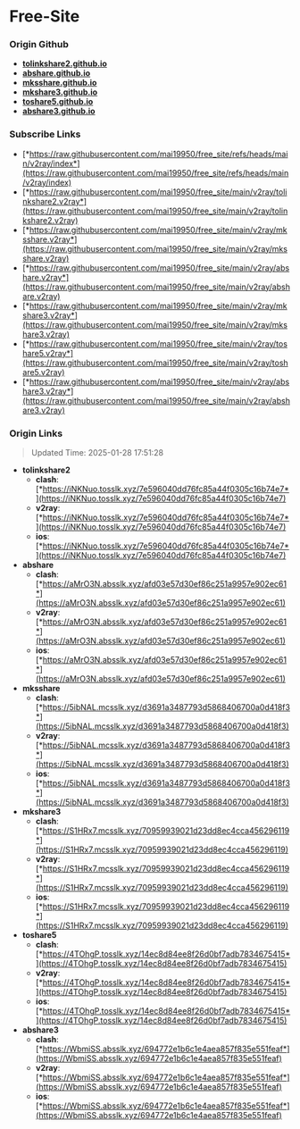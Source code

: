 # Free-Site

### Origin Github

- [**tolinkshare2.github.io**](https://github.com/tolinkshare2/tolinkshare2.github.io)
- [**abshare.github.io**](https://github.com/abshare/abshare.github.io)
- [**mksshare.github.io**](https://github.com/mksshare/mksshare.github.io)
- [**mkshare3.github.io**](https://github.com/mkshare3/mkshare3.github.io)
- [**toshare5.github.io**](https://github.com/toshare5/toshare5.github.io)
- [**abshare3.github.io**](https://github.com/abshare3/abshare3.github.io)

### Subscribe Links

- [*https://raw.githubusercontent.com/mai19950/free_site/refs/heads/main/v2ray/index*](https://raw.githubusercontent.com/mai19950/free_site/refs/heads/main/v2ray/index)
- [*https://raw.githubusercontent.com/mai19950/free_site/main/v2ray/tolinkshare2.v2ray*](https://raw.githubusercontent.com/mai19950/free_site/main/v2ray/tolinkshare2.v2ray)
- [*https://raw.githubusercontent.com/mai19950/free_site/main/v2ray/mksshare.v2ray*](https://raw.githubusercontent.com/mai19950/free_site/main/v2ray/mksshare.v2ray)
- [*https://raw.githubusercontent.com/mai19950/free_site/main/v2ray/abshare.v2ray*](https://raw.githubusercontent.com/mai19950/free_site/main/v2ray/abshare.v2ray)
- [*https://raw.githubusercontent.com/mai19950/free_site/main/v2ray/mkshare3.v2ray*](https://raw.githubusercontent.com/mai19950/free_site/main/v2ray/mkshare3.v2ray)
- [*https://raw.githubusercontent.com/mai19950/free_site/main/v2ray/toshare5.v2ray*](https://raw.githubusercontent.com/mai19950/free_site/main/v2ray/toshare5.v2ray)
- [*https://raw.githubusercontent.com/mai19950/free_site/main/v2ray/abshare3.v2ray*](https://raw.githubusercontent.com/mai19950/free_site/main/v2ray/abshare3.v2ray)

### Origin Links

> Updated Time: 2025-01-28 17:51:28

- **tolinkshare2**
  - **clash**: [*https://iNKNuo.tosslk.xyz/7e596040dd76fc85a44f0305c16b74e7*](https://iNKNuo.tosslk.xyz/7e596040dd76fc85a44f0305c16b74e7)
  - **v2ray**: [*https://iNKNuo.tosslk.xyz/7e596040dd76fc85a44f0305c16b74e7*](https://iNKNuo.tosslk.xyz/7e596040dd76fc85a44f0305c16b74e7)
  - **ios**: [*https://iNKNuo.tosslk.xyz/7e596040dd76fc85a44f0305c16b74e7*](https://iNKNuo.tosslk.xyz/7e596040dd76fc85a44f0305c16b74e7)
- **abshare**
  - **clash**: [*https://aMrO3N.absslk.xyz/afd03e57d30ef86c251a9957e902ec61*](https://aMrO3N.absslk.xyz/afd03e57d30ef86c251a9957e902ec61)
  - **v2ray**: [*https://aMrO3N.absslk.xyz/afd03e57d30ef86c251a9957e902ec61*](https://aMrO3N.absslk.xyz/afd03e57d30ef86c251a9957e902ec61)
  - **ios**: [*https://aMrO3N.absslk.xyz/afd03e57d30ef86c251a9957e902ec61*](https://aMrO3N.absslk.xyz/afd03e57d30ef86c251a9957e902ec61)
- **mksshare**
  - **clash**: [*https://5ibNAL.mcsslk.xyz/d3691a3487793d5868406700a0d418f3*](https://5ibNAL.mcsslk.xyz/d3691a3487793d5868406700a0d418f3)
  - **v2ray**: [*https://5ibNAL.mcsslk.xyz/d3691a3487793d5868406700a0d418f3*](https://5ibNAL.mcsslk.xyz/d3691a3487793d5868406700a0d418f3)
  - **ios**: [*https://5ibNAL.mcsslk.xyz/d3691a3487793d5868406700a0d418f3*](https://5ibNAL.mcsslk.xyz/d3691a3487793d5868406700a0d418f3)
- **mkshare3**
  - **clash**: [*https://S1HRx7.mcsslk.xyz/70959939021d23dd8ec4cca456296119*](https://S1HRx7.mcsslk.xyz/70959939021d23dd8ec4cca456296119)
  - **v2ray**: [*https://S1HRx7.mcsslk.xyz/70959939021d23dd8ec4cca456296119*](https://S1HRx7.mcsslk.xyz/70959939021d23dd8ec4cca456296119)
  - **ios**: [*https://S1HRx7.mcsslk.xyz/70959939021d23dd8ec4cca456296119*](https://S1HRx7.mcsslk.xyz/70959939021d23dd8ec4cca456296119)
- **toshare5**
  - **clash**: [*https://4TOhgP.tosslk.xyz/14ec8d84ee8f26d0bf7adb7834675415*](https://4TOhgP.tosslk.xyz/14ec8d84ee8f26d0bf7adb7834675415)
  - **v2ray**: [*https://4TOhgP.tosslk.xyz/14ec8d84ee8f26d0bf7adb7834675415*](https://4TOhgP.tosslk.xyz/14ec8d84ee8f26d0bf7adb7834675415)
  - **ios**: [*https://4TOhgP.tosslk.xyz/14ec8d84ee8f26d0bf7adb7834675415*](https://4TOhgP.tosslk.xyz/14ec8d84ee8f26d0bf7adb7834675415)
- **abshare3**
  - **clash**: [*https://WbmiSS.absslk.xyz/694772e1b6c1e4aea857f835e551feaf*](https://WbmiSS.absslk.xyz/694772e1b6c1e4aea857f835e551feaf)
  - **v2ray**: [*https://WbmiSS.absslk.xyz/694772e1b6c1e4aea857f835e551feaf*](https://WbmiSS.absslk.xyz/694772e1b6c1e4aea857f835e551feaf)
  - **ios**: [*https://WbmiSS.absslk.xyz/694772e1b6c1e4aea857f835e551feaf*](https://WbmiSS.absslk.xyz/694772e1b6c1e4aea857f835e551feaf)
